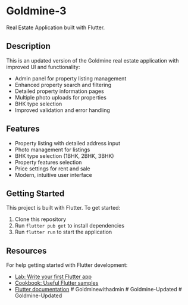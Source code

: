 # Goldmine-3

Real Estate Application built with Flutter.

## Description

This is an updated version of the Goldmine real estate application with improved UI and functionality:

- Admin panel for property listing management
- Enhanced property search and filtering
- Detailed property information pages
- Multiple photo uploads for properties
- BHK type selection
- Improved validation and error handling

## Features

- Property listing with detailed address input
- Photo management for listings
- BHK type selection (1BHK, 2BHK, 3BHK)
- Property features selection
- Price settings for rent and sale
- Modern, intuitive user interface

## Getting Started

This project is built with Flutter. To get started:

1. Clone this repository
2. Run `flutter pub get` to install dependencies
3. Run `flutter run` to start the application

## Resources

For help getting started with Flutter development:
- [Lab: Write your first Flutter app](https://docs.flutter.dev/get-started/codelab)
- [Cookbook: Useful Flutter samples](https://docs.flutter.dev/cookbook)
- [Flutter documentation](https://docs.flutter.dev/)
#   G o l d m i n e w i t h a d m i n 
 
 #   G o l d m i n e - U p d a t e d  
 #   G o l d m i n e - U p d a t e d  
 